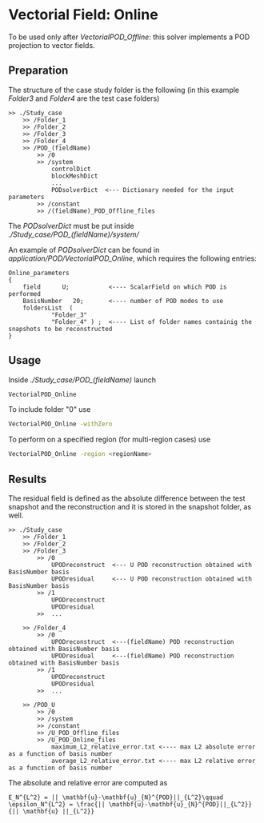 # Vectorial Field: Online

To be used only after *VectorialPOD_Offline*: this solver implements a POD projection to vector fields.

## Preparation

The structure of the case study folder is the following (in this example *Folder3* and *Folder4* are the test case folders)

```
>> ./Study_case
	>> /Folder_1  			
	>> /Folder_2
	>> /Folder_3  			
	>> /Folder_4		
	>> /POD_(fieldName)
		>> /0		        		
		>> /system		
			controlDict
			blockMeshDict
			...
			PODsolverDict  <--- Dictionary needed for the input parameters	
		>> /constant
		>> /(fieldName)_POD_Offline_files
```

The *PODsolverDict* must be put inside *./Study_case/POD_(fieldName)/system/*

An example of *PODsolverDict* can be found in *application/POD/VectorialPOD_Online*, which requires the following entries:
```
Online_parameters
{
	field      U;			<---- ScalarField on which POD is performed 
	BasisNumber   20;		<---- number of POD modes to use
	foldersList  ( 
			"Folder_3" 
			"Folder_4" ) ;	<---- List of folder names containig the snapshots to be reconstructed
}
```

## Usage

Inside *./Study_case/POD_(fieldName)* launch 
```bash
VectorialPOD_Online
```
To include folder "0" use 
```bash
VectorialPOD_Online -withZero
```
To perform on a specified region (for multi-region cases) use 
```bash
VectorialPOD_Online -region <regionName>
```

## Results

The residual field is defined as the absolute difference between the test snapshot and the reconstruction and it is stored in the snapshot folder, as well.

```
>> ./Study_case
	>> /Folder_1  		  		
	>> /Folder_2
	>> /Folder_3
		>> /0
			UPODreconstruct  <--- U POD reconstruction obtained with BasisNumber basis
			UPODresidual     <--- U POD reconstruction obtained with BasisNumber basis
		>> /1	
			UPODreconstruct
			UPODresidual
		>>  ...			
				
	>> /Folder_4
		>> /0
			UPODreconstruct  <---(fieldName) POD reconstruction obtained with BasisNumber basis
			UPODresidual     <---(fieldName) POD reconstruction obtained with BasisNumber basis
		>> /1	
			UPODreconstruct
			UPODresidual
		>>  ...		
			
	>> /POD_U		
		>> /0		        				
		>> /system			
		>> /constant
		>> /U_POD_Offline_files
		>> /U_POD_Online_files
			maximum_L2_relative_error.txt <---- max L2 absolute error as a function of basis number
			average_L2_relative_error.txt <---- max L2 relative error as a function of basis number
```

The absolute and relative error are computed as
```{math}
E_N^{L^2} = || \mathbf{u}-\mathbf{u}_{N}^{POD}||_{L^2}\qquad 
\epsilon_N^{L^2} = \frac{|| \mathbf{u}-\mathbf{u}_{N}^{POD}||_{L^2}}{|| \mathbf{u} ||_{L^2}}
```